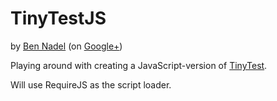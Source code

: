 
# TinyTestJS

by [Ben Nadel][bennadel] (on [Google+][google-plus])

Playing around with creating a JavaScript-version of [TinyTest][tinytest].

Will use RequireJS as the script loader.


[bennadel]: http://www.bennadel.com
[google-plus]: https://plus.google.com/108976367067760160494?rel=author
[tinytest]: https://github.com/bennadel/TinyTest